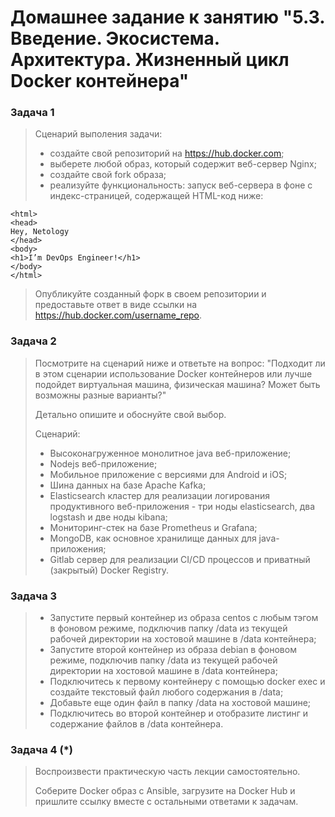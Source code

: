 # Домашнее задание к занятию "5.3. Введение. Экосистема. Архитектура. Жизненный цикл Docker контейнера"
### Задача 1
> Сценарий выполения задачи:
> * создайте свой репозиторий на https://hub.docker.com;
> * выберете любой образ, который содержит веб-сервер Nginx;
> * создайте свой fork образа;
> * реализуйте функциональность: запуск веб-сервера в фоне с индекс-страницей, содержащей HTML-код ниже:
```
<html>
<head>
Hey, Netology
</head>
<body>
<h1>I’m DevOps Engineer!</h1>
</body>
</html>
```
> Опубликуйте созданный форк в своем репозитории и предоставьте ответ в виде ссылки на https://hub.docker.com/username_repo.

### Задача 2
> Посмотрите на сценарий ниже и ответьте на вопрос: "Подходит ли в этом сценарии использование Docker контейнеров или лучше подойдет виртуальная машина, физическая машина? Может быть возможны разные варианты?"
> 
> Детально опишите и обоснуйте свой выбор.
>
>  Сценарий:
> * Высоконагруженное монолитное java веб-приложение;
> * Nodejs веб-приложение;
> * Мобильное приложение c версиями для Android и iOS;
> * Шина данных на базе Apache Kafka;
> * Elasticsearch кластер для реализации логирования продуктивного веб-приложения - три ноды elasticsearch, два logstash и две ноды kibana;
> * Мониторинг-стек на базе Prometheus и Grafana;
> * MongoDB, как основное хранилище данных для java-приложения;
> * Gitlab сервер для реализации CI/CD процессов и приватный (закрытый) Docker Registry.

### Задача 3
> * Запустите первый контейнер из образа centos c любым тэгом в фоновом режиме, подключив папку /data из текущей рабочей директории на хостовой машине в /data контейнера;
> * Запустите второй контейнер из образа debian в фоновом режиме, подключив папку /data из текущей рабочей директории на хостовой машине в /data контейнера;
> * Подключитесь к первому контейнеру с помощью docker exec и создайте текстовый файл любого содержания в /data;
> * Добавьте еще один файл в папку /data на хостовой машине;
> * Подключитесь во второй контейнер и отобразите листинг и содержание файлов в /data контейнера.

### Задача 4 (*)
> Воспроизвести практическую часть лекции самостоятельно.
> 
> Соберите Docker образ с Ansible, загрузите на Docker Hub и пришлите ссылку вместе с остальными ответами к задачам.

